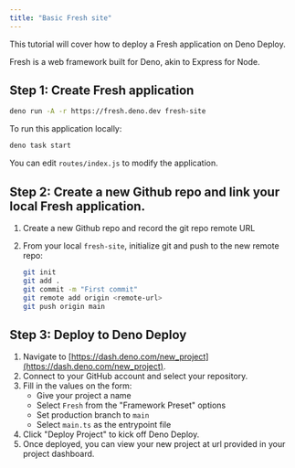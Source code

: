 ```yaml
---
title: "Basic Fresh site"
---
```


This tutorial will cover how to deploy a Fresh application on Deno Deploy.

Fresh is a web framework built for Deno, akin to Express for Node.

## **Step 1:** Create Fresh application

```sh
deno run -A -r https://fresh.deno.dev fresh-site
```

To run this application locally:

```sh
deno task start
```

You can edit `routes/index.js` to modify the application.

## **Step 2:** Create a new Github repo and link your local Fresh application.

1. Create a new Github repo and record the git repo remote URL
2. From your local `fresh-site`, initialize git and push to the new remote repo:

   ```sh
   git init
   git add .
   git commit -m "First commit"
   git remote add origin <remote-url>
   git push origin main
   ```

## **Step 3:** Deploy to Deno Deploy

1. Navigate to
   [https://dash.deno.com/new_project](https://dash.deno.com/new_project).
2. Connect to your GitHub account and select your repository.
3. Fill in the values on the form:
   - Give your project a name
   - Select `Fresh` from the "Framework Preset" options
   - Set production branch to `main`
   - Select `main.ts` as the entrypoint file
4. Click "Deploy Project" to kick off Deno Deploy.
5. Once deployed, you can view your new project at url provided in your project
   dashboard.
